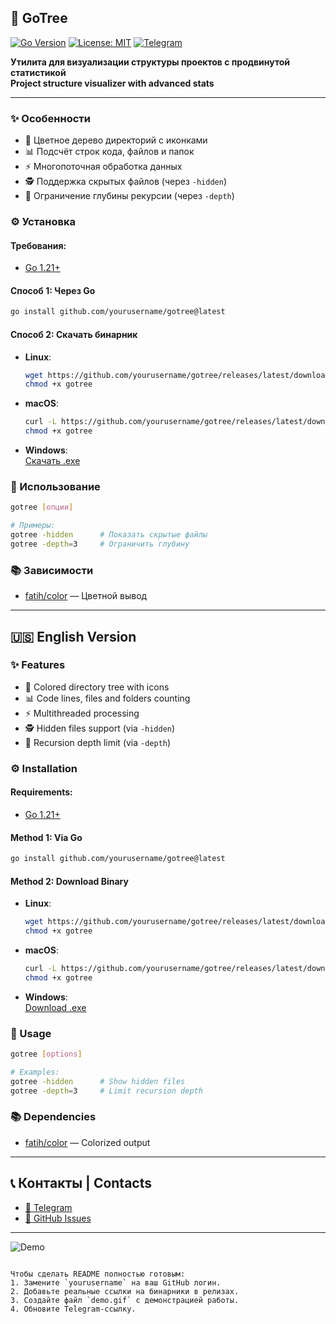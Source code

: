 ## 🌳 GoTree 

[![Go Version](https://img.shields.io/badge/Go-1.21%2B-blue)](https://golang.org/)
[![License: MIT](https://img.shields.io/badge/License-MIT-green)](LICENSE)
[![Telegram](https://img.shields.io/badge/Telegram-Contact-blue)](https://t.me/your_profile)

**Утилита для визуализации структуры проектов с продвинутой статистикой**  
**Project structure visualizer with advanced stats**

---


### ✨ Особенности
- 🎨 Цветное дерево директорий с иконками
- 📊 Подсчёт строк кода, файлов и папок
- ⚡ Многопоточная обработка данных
- 🕵️ Поддержка скрытых файлов (через `-hidden`)
- 📏 Ограничение глубины рекурсии (через `-depth`)

### ⚙️ Установка

#### Требования:
- [Go 1.21+](https://golang.org/dl/)

#### Способ 1: Через Go
```bash
go install github.com/yourusername/gotree@latest
```

#### Способ 2: Скачать бинарник
- **Linux**: 
  ```bash
  wget https://github.com/yourusername/gotree/releases/latest/download/gotree-linux-amd64 -O gotree
  chmod +x gotree
  ```
- **macOS**:
  ```bash
  curl -L https://github.com/yourusername/gotree/releases/latest/download/gotree-macos-amd64 -o gotree
  chmod +x gotree
  ```
- **Windows**:  
  [Скачать .exe](https://github.com/yourusername/gotree/releases/latest)

### 🚀 Использование
```bash
gotree [опции]

# Примеры:
gotree -hidden      # Показать скрытые файлы
gotree -depth=3     # Ограничить глубину
```

### 📚 Зависимости
- [fatih/color](https://github.com/fatih/color) — Цветной вывод

---

## 🇺🇸 English Version

### ✨ Features
- 🎨 Colored directory tree with icons
- 📊 Code lines, files and folders counting
- ⚡ Multithreaded processing
- 🕵️ Hidden files support (via `-hidden`)
- 📏 Recursion depth limit (via `-depth`)

### ⚙️ Installation

#### Requirements:
- [Go 1.21+](https://golang.org/dl/)

#### Method 1: Via Go
```bash
go install github.com/yourusername/gotree@latest
```

#### Method 2: Download Binary
- **Linux**: 
  ```bash
  wget https://github.com/yourusername/gotree/releases/latest/download/gotree-linux-amd64 -O gotree
  chmod +x gotree
  ```
- **macOS**:
  ```bash
  curl -L https://github.com/yourusername/gotree/releases/latest/download/gotree-macos-amd64 -o gotree
  chmod +x gotree
  ```
- **Windows**:  
  [Download .exe](https://github.com/yourusername/gotree/releases/latest)

### 🚀 Usage
```bash
gotree [options]

# Examples:
gotree -hidden      # Show hidden files
gotree -depth=3     # Limit recursion depth
```

### 📚 Dependencies
- [fatih/color](https://github.com/fatih/color) — Colorized output

---

## 📞 Контакты | Contacts
- [💬 Telegram](https://t.me/your_profile)
- [🐙 GitHub Issues](https://github.com/yourusername/gotree/issues)

---

![Demo](demo.gif) <!-- Добавьте реальный gif позже -->
```

Чтобы сделать README полностью готовым:
1. Замените `yourusername` на ваш GitHub логин.
2. Добавьте реальные ссылки на бинарники в релизах.
3. Создайте файл `demo.gif` с демонстрацией работы.
4. Обновите Telegram-ссылку.
